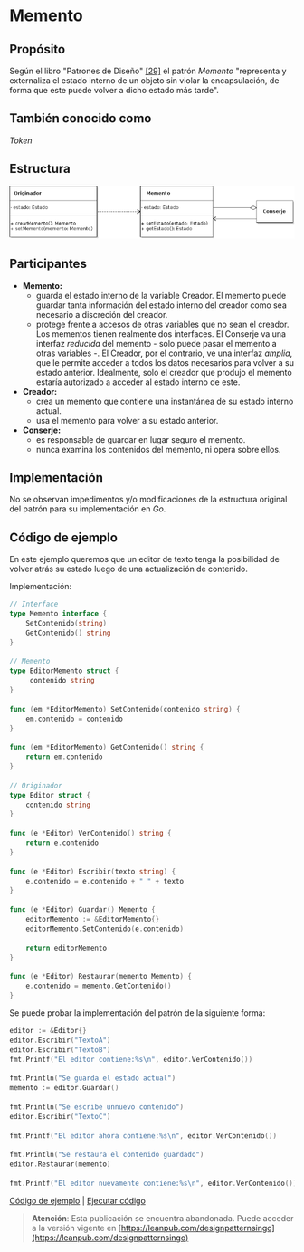 # Memento

## Propósito

Según el libro "Patrones de Diseño" [\[29\]](../../../recursos.md) el patrón _Memento_ "representa y externaliza el estado interno de un objeto sin violar la encapsulación, de forma que este puede volver a dicho estado más tarde".

## También conocido como

_Token_

## Estructura

![](../../../.gitbook/assets/memento.png)

## Participantes

* **Memento:**
  * guarda el estado interno de la variable Creador. El memento puede guardar tanta información del estado interno del creador como sea necesario a discreción del creador.
  * protege frente a accesos de otras variables que no sean el creador. Los mementos tienen realmente dos interfaces. El Conserje va una interfaz _reducida_ del memento - solo puede pasar el memento a otras variables -. El Creador, por el contrario, ve una interfaz _amplia_, que le permite acceder a todos los datos necesarios para volver a su estado anterior. Idealmente, solo el creador que produjo el memento estaría autorizado a acceder al estado interno de este.
* **Creador:**
  * crea un memento que contiene una instantánea de su estado interno actual.
  * usa el memento para volver a su estado anterior.
* **Conserje:**
  * es responsable de guardar en lugar seguro el memento.
  * nunca examina los contenidos del memento, ni opera sobre ellos.

## Implementación

No se observan impedimentos y/o modificaciones de la estructura original del patrón para su implementación en _Go_.

## Código de ejemplo

En este ejemplo queremos que un editor de texto tenga la posibilidad de volver atrás su estado luego de una actualización de contenido.

Implementación:

```go
// Interface
type Memento interface {
    SetContenido(string)
    GetContenido() string
}

// Memento
type EditorMemento struct {
     contenido string
}

func (em *EditorMemento) SetContenido(contenido string) {
    em.contenido = contenido
}

func (em *EditorMemento) GetContenido() string {
    return em.contenido
}

// Originador
type Editor struct {
    contenido string
}

func (e *Editor) VerContenido() string {
    return e.contenido
}

func (e *Editor) Escribir(texto string) {
    e.contenido = e.contenido + " " + texto
}

func (e *Editor) Guardar() Memento {
    editorMemento := &EditorMemento{}
    editorMemento.SetContenido(e.contenido)

    return editorMemento
}

func (e *Editor) Restaurar(memento Memento) {
    e.contenido = memento.GetContenido()
}
```

Se puede probar la implementación del patrón de la siguiente forma:

```go
editor := &Editor{}
editor.Escribir("TextoA")
editor.Escribir("TextoB")
fmt.Printf("El editor contiene:%s\n", editor.VerContenido())

fmt.Println("Se guarda el estado actual")
memento := editor.Guardar()

fmt.Println("Se escribe unnuevo contenido")
editor.Escribir("TextoC")

fmt.Printf("El editor ahora contiene:%s\n", editor.VerContenido())

fmt.Println("Se restaura el contenido guardado")
editor.Restaurar(memento)

fmt.Printf("El editor nuevamente contiene:%s\n", editor.VerContenido())
```

[Código de ejemplo](https://github.com/danielspk/designpatternsingo/tree/master/patrones/comportamiento/memento) \| [Ejecutar código](https://play.golang.org/p/4o78qJhd-h2)



> **Atención**: Esta publicación se encuentra abandonada. Puede acceder a la versión vigente en [https://leanpub.com/designpatternsingo](https://leanpub.com/designpatternsingo)

